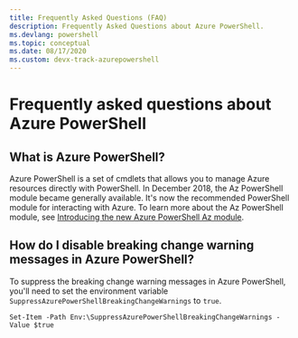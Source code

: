 ```yaml
---
title: Frequently Asked Questions (FAQ)
description: Frequently Asked Questions about Azure PowerShell.
ms.devlang: powershell
ms.topic: conceptual
ms.date: 08/17/2020 
ms.custom: devx-track-azurepowershell
---
```


# Frequently asked questions about Azure PowerShell

## What is Azure PowerShell?

Azure PowerShell is a set of cmdlets that allows you to manage Azure resources directly with
PowerShell. In December 2018, the Az PowerShell module became generally available. It's now the
recommended PowerShell module for interacting with Azure. To learn more about the Az PowerShell
module, see
[Introducing the new Azure PowerShell Az module](/powershell/azure/new-azureps-module-az).

## How do I disable breaking change warning messages in Azure PowerShell?

To suppress the breaking change warning messages in Azure PowerShell, you'll need to set the
environment variable `SuppressAzurePowerShellBreakingChangeWarnings` to `true`.

```azurepowershell
Set-Item -Path Env:\SuppressAzurePowerShellBreakingChangeWarnings -Value $true
```
